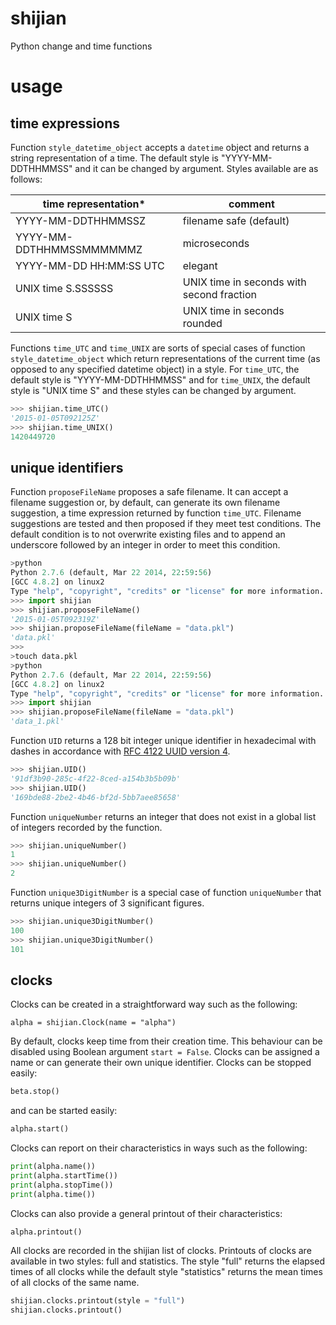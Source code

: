 # shijian

Python change and time functions

# usage

## time expressions

Function ```style_datetime_object``` accepts a ```datetime``` object and returns a string representation of a time. The default style is "YYYY-MM-DDTHHMMSS" and it can be changed by argument. Styles available are as follows:

|**time representation***|**comment**|
|---|---|
|YYYY-MM-DDTHHMMSSZ|filename safe (default)|
|YYYY-MM-DDTHHMMSSMMMMMMZ|microseconds|
|YYYY-MM-DD HH:MM:SS UTC|elegant|
|UNIX time S.SSSSSS|UNIX time in seconds with second fraction|
|UNIX time S|UNIX time in seconds rounded|

Functions ```time_UTC``` and ```time_UNIX``` are sorts of special cases of function ```style_datetime_object``` which return representations of the current time (as opposed to any specified datetime object) in a style. For ```time_UTC```, the default style is "YYYY-MM-DDTHHMMSS" and for ```time_UNIX```, the default style is "UNIX time S" and these styles can be changed by argument.

```Python
>>> shijian.time_UTC()
'2015-01-05T092125Z'
>>> shijian.time_UNIX()
1420449720
```

## unique identifiers

Function ```proposeFileName``` proposes a safe filename. It can accept a filename suggestion or, by default, can generate its own filename suggestion, a time expression returned by function ```time_UTC```. Filename suggestions are tested and then proposed if they meet test conditions. The default condition is to not overwrite existing files and to append an underscore followed by an integer in order to meet this condition.

```Python
>python
Python 2.7.6 (default, Mar 22 2014, 22:59:56) 
[GCC 4.8.2] on linux2
Type "help", "copyright", "credits" or "license" for more information.
>>> import shijian
>>> shijian.proposeFileName()
'2015-01-05T092319Z'
>>> shijian.proposeFileName(fileName = "data.pkl")
'data.pkl'
>>> 
>touch data.pkl
>python
Python 2.7.6 (default, Mar 22 2014, 22:59:56) 
[GCC 4.8.2] on linux2
Type "help", "copyright", "credits" or "license" for more information.
>>> import shijian
>>> shijian.proposeFileName(fileName = "data.pkl")
'data_1.pkl'
```

Function ```UID``` returns a 128 bit integer unique identifier in hexadecimal with dashes in accordance with [RFC 4122 UUID version 4](http://tools.ietf.org/html/rfc4122.html).

```Python
>>> shijian.UID()
'91df3b90-285c-4f22-8ced-a154b3b5b09b'
>>> shijian.UID()
'169bde88-2be2-4b46-bf2d-5bb7aee85658'
```

Function ```uniqueNumber``` returns an integer that does not exist in a global list of integers recorded by the function.

```Python
>>> shijian.uniqueNumber()
1
>>> shijian.uniqueNumber()
2
```

Function ```unique3DigitNumber``` is a special case of function ```uniqueNumber``` that returns unique integers of 3 significant figures.

```Python
>>> shijian.unique3DigitNumber()
100
>>> shijian.unique3DigitNumber()
101
```

## clocks

Clocks can be created in a straightforward way such as the following:

    alpha = shijian.Clock(name = "alpha")

By default, clocks keep time from their creation time. This behaviour can be disabled using Boolean argument ```start = False```. Clocks can be assigned a name or can generate their own unique identifier. Clocks can be stopped easily:

```Python
beta.stop()
```

and can be started easily:

```Python
alpha.start()
```

Clocks can report on their characteristics in ways such as the following:

```Python
print(alpha.name())
print(alpha.startTime())
print(alpha.stopTime())
print(alpha.time())
```

Clocks can also provide a general printout of their characteristics:

```Python
alpha.printout()
```

All clocks are recorded in the shijian list of clocks. Printouts of clocks are available in two styles: full and statistics. The style "full" returns the elapsed times of all clocks while the default style "statistics" returns the mean times of all clocks of the same name.

```Python
shijian.clocks.printout(style = "full")
shijian.clocks.printout()
```
